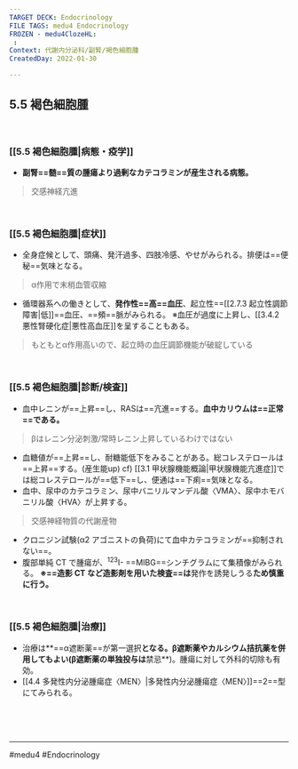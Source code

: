 ```yaml
---
TARGET DECK: Endocrinology
FILE TAGS: medu4 Endocrinology
FROZEN - medu4ClozeHL:
 : 
Context: 代謝内分泌科/副腎/褐色細胞腫
CreatedDay: 2022-01-30

---
```


## 5.5 褐色細胞腫

<br>

### [[5.5 褐色細胞腫|病態・疫学]]
* **副腎==髄==質の腫瘍より過剰なカテコラミンが産生される病態。**
>交感神経亢進
<!--ID: 1643709295712-->



<br>

### [[5.5 褐色細胞腫|症状]]
* 全身症候として、頭痛、発汗過多、四肢冷感、やせがみられる。排便は==便秘==気味となる。
>α作用で末梢血管収縮
* 循環器系への働きとして、**発作性==高==血圧**、起立性==[[2.7.3 起立性調節障害|低]]==血圧、==頻==脈がみられる。
※血圧が過度に上昇し、[[3.4.2 悪性腎硬化症|悪性高血圧]]を呈することもある。
>もともとα作用高いので、起立時の血圧調節機能が破綻している
<!--ID: 1643709295719-->


<br>

### [[5.5 褐色細胞腫|診断/検査]]
* 血中レニンが==上昇==し、RASは==亢進==する。**血中カリウムは==正常==である。**
>βはレニン分泌刺激/常時レニン上昇しているわけではない
* 血糖値が==上昇==し、耐糖能低下をみることがある。総コレステロールは==上昇==する。(産生能up)
 cf) [[3.1 甲状腺機能概論|甲状腺機能亢進症]]では総コレステロールが==低下==し、便通は==下痢==気味となる。 
 * 血中、尿中のカテコラミン、尿中バニリルマンデル酸〈VMA〉、尿中ホモバニリル酸〈HVA〉が上昇する。
 >交感神経物質の代謝産物
 * クロニジン試験(α2 アゴニストの負荷)にて血中カテコラミンが==抑制されない==。
 * 腹部単純 CT で腫瘍が、<sup>123</sup>I- ==MIBG==シンチグラムにて集積像がみられる。 
 **※==造影 CT など造影剤を用いた検査==は**発作を誘発しうる**ため慎重に行う。**
<!--ID: 1643709295725-->


<br>

### [[5.5 褐色細胞腫|治療]]
* 治療は**==α遮断薬==が第一選択**となる。β遮断薬やカルシウム拮抗薬を併用してもよい(β遮断薬の単独投与は**禁忌**)。腫瘍に対して外科的切除も有効。
* [[4.4 多発性内分泌腫瘍症〈MEN〉|多発性内分泌腫瘍症〈MEN〉]]==2==型にてみられる。
 
<!--ID: 1643709295732-->


<br><br><br>

---
#medu4 #Endocrinology 
